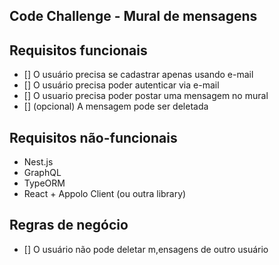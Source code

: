 Code Challenge - Mural de mensagens
------------------------------------------------

## Requisitos funcionais
- [] O usuário precisa se cadastrar apenas usando e-mail
- [] O usuário precisa poder autenticar via e-mail
- [] O usuario precisa poder postar uma mensagem no mural
- [] (opcional) A mensagem pode ser deletada

## Requisitos não-funcionais

- Nest.js
- GraphQL
- TypeORM
- React + Appolo Client (ou outra library)

## Regras de negócio

- [] O usuário não pode deletar m,ensagens de outro usuário
